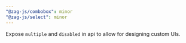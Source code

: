 ```yaml
---
"@zag-js/combobox": minor
"@zag-js/select": minor
---
```


Expose `multiple` and `disabled` in api to allow for designing custom UIs.
